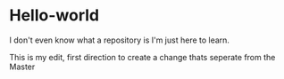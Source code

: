 # Hello-world
I don't even know what a repository is I'm just here to learn. 

This is my edit, first direction to create a change thats seperate from the Master
